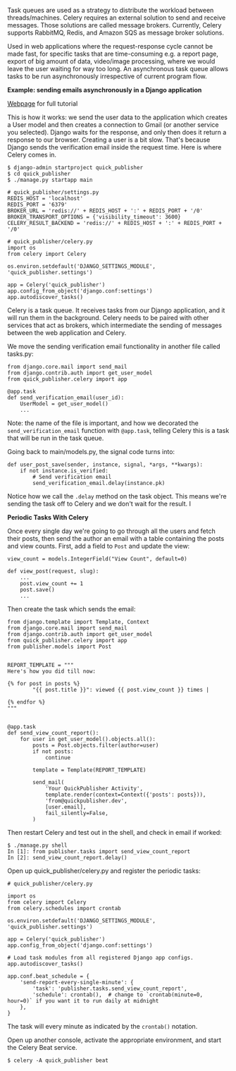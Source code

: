 Task queues are used as a strategy to distribute the workload between threads/machines. Celery requires an external
solution to send and receive messages. Those solutions are called message brokers. Currently, Celery supports RabbitMQ,
Redis, and Amazon SQS as message broker solutions.

Used in web applications where the request-response cycle cannot be made fast, for specific tasks that are time-consuming e.g. a report page, export of big amount of data, video/image processing, where we would leave the user waiting for way too long.
An asynchronous task queue allows tasks to be run asynchronously irrespective of current program flow.


**Example: sending emails asynchronously in a Django application**

[Webpage](https://code.tutsplus.com/tutorials/using-celery-with-django-for-background-task-processing--cms-28732) for full tutorial

This is how it works: we send the user data to the application which creates a User model and then creates a connection to Gmail (or another service you selected). Django waits for the response, and only then does it return a response to our browser.
Creating a user is a bit slow. That's because Django sends the verification email inside the request time. Here is where Celery comes in.

    $ django-admin startproject quick_publisher
    $ cd quick_publisher
    $ ./manage.py startapp main

    # quick_publisher/settings.py
    REDIS_HOST = 'localhost'
    REDIS_PORT = '6379'
    BROKER_URL = 'redis://' + REDIS_HOST + ':' + REDIS_PORT + '/0'
    BROKER_TRANSPORT_OPTIONS = {'visibility_timeout': 3600}
    CELERY_RESULT_BACKEND = 'redis://' + REDIS_HOST + ':' + REDIS_PORT + '/0'

    # quick_publisher/celery.py
    import os
    from celery import Celery

    os.environ.setdefault('DJANGO_SETTINGS_MODULE', 'quick_publisher.settings')

    app = Celery('quick_publisher')
    app.config_from_object('django.conf:settings')
    app.autodiscover_tasks()

Celery is a task queue. It receives tasks from our Django application, and it will run them in the background.
Celery needs to be paired with other services that act as brokers, which intermediate the sending of messages between the web application and Celery.

We move the sending verification email functionality in another file called tasks.py:

    from django.core.mail import send_mail
    from django.contrib.auth import get_user_model
    from quick_publisher.celery import app

    @app.task
    def send_verification_email(user_id):
        UserModel = get_user_model()
        ...

Note: the name of the file is important, and how we decorated the `send_verification_email` function with `@app.task`, telling Celery this is a task that will be run in the task queue.

Going back to main/models.py, the signal code turns into:

    def user_post_save(sender, instance, signal, *args, **kwargs):
        if not instance.is_verified:
            # Send verification email
            send_verification_email.delay(instance.pk)

Notice how we call the `.delay` method on the task object. This means we're sending the task off to Celery and we don't wait for the result. I

**Periodic Tasks With Celery**

Once every single day we're going to go through all the users and fetch their posts, then send the author an email with a table containing the posts and view counts.
First, add a field to `Post` and update the view:

    view_count = models.IntegerField("View Count", default=0)

    def view_post(request, slug):
        ...
        post.view_count += 1
        post.save()
        ...

Then create the task which sends the email:

    from django.template import Template, Context
    from django.core.mail import send_mail
    from django.contrib.auth import get_user_model
    from quick_publisher.celery import app
    from publisher.models import Post


    REPORT_TEMPLATE = """
    Here's how you did till now:

    {% for post in posts %}
            "{{ post.title }}": viewed {{ post.view_count }} times |

    {% endfor %}
    """


    @app.task
    def send_view_count_report():
        for user in get_user_model().objects.all():
            posts = Post.objects.filter(author=user)
            if not posts:
                continue

            template = Template(REPORT_TEMPLATE)

            send_mail(
                'Your QuickPublisher Activity',
                template.render(context=Context({'posts': posts})),
                'from@quickpublisher.dev',
                [user.email],
                fail_silently=False,
            )

Then restart Celery and test out in the shell, and check in email if worked:

    $ ./manage.py shell
    In [1]: from publisher.tasks import send_view_count_report
    In [2]: send_view_count_report.delay()

Open up quick_publisher/celery.py and register the periodic tasks:

    # quick_publisher/celery.py

    import os
    from celery import Celery
    from celery.schedules import crontab

    os.environ.setdefault('DJANGO_SETTINGS_MODULE', 'quick_publisher.settings')

    app = Celery('quick_publisher')
    app.config_from_object('django.conf:settings')

    # Load task modules from all registered Django app configs.
    app.autodiscover_tasks()

    app.conf.beat_schedule = {
        'send-report-every-single-minute': {
            'task': 'publisher.tasks.send_view_count_report',
            'schedule': crontab(),  # change to `crontab(minute=0, hour=0)` if you want it to run daily at midnight
        },
    }

The task will every minute as indicated by the `crontab()` notation.

Open up another console, activate the appropriate environment, and start the Celery Beat service.

    $ celery -A quick_publisher beat
